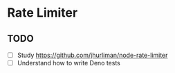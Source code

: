 Rate Limiter
============


TODO
----

- [ ] Study https://github.com/jhurliman/node-rate-limiter
- [ ] Understand how to write Deno tests
